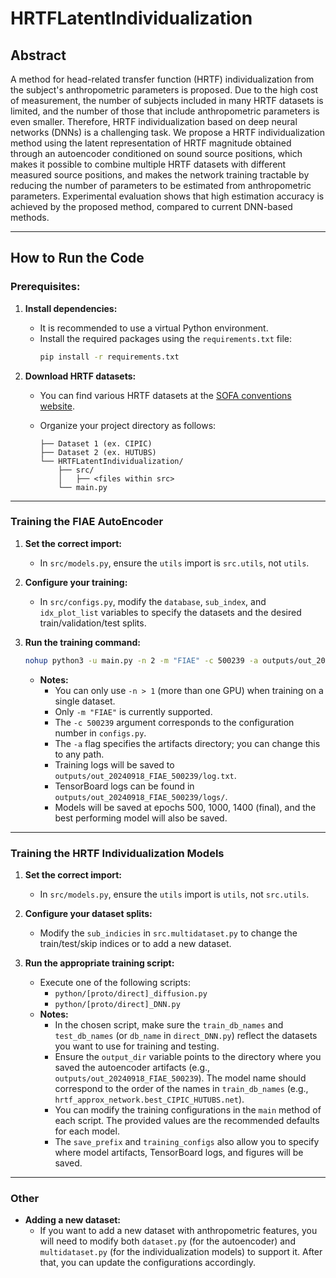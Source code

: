 # HRTFLatentIndividualization

## Abstract

A method for head-related transfer function (HRTF) individualization from the subject's anthropometric parameters is proposed. Due to the high cost of measurement, the number of subjects included in many HRTF datasets is limited, and the number of those that include anthropometric parameters is even smaller. Therefore, HRTF individualization based on deep neural networks (DNNs) is a challenging task. We propose a HRTF individualization method using the latent representation of HRTF magnitude obtained through an autoencoder conditioned on sound source positions, which makes it possible to combine multiple HRTF datasets with different measured source positions, and makes the network training tractable by reducing the number of parameters to be estimated from anthropometric parameters. Experimental evaluation shows that high estimation accuracy is achieved by the proposed method, compared to current DNN-based methods.

-----

## How to Run the Code

### Prerequisites:

1.  **Install dependencies:**

      * It is recommended to use a virtual Python environment.
      * Install the required packages using the `requirements.txt` file:
        ```bash
        pip install -r requirements.txt
        ```

2.  **Download HRTF datasets:**

      * You can find various HRTF datasets at the [SOFA conventions website](https://www.sofaconventions.org/mediawiki/index.php/Files).

      * Organize your project directory as follows:

        ```
        ├── Dataset 1 (ex. CIPIC)
        ├── Dataset 2 (ex. HUTUBS)
        └── HRTFLatentIndividualization/
            ├── src/
            │   ├── <files within src>
            └── main.py
        ```

-----

### Training the FIAE AutoEncoder

1.  **Set the correct import:**

      * In `src/models.py`, ensure the `utils` import is `src.utils`, not `utils`.

2.  **Configure your training:**

      * In `src/configs.py`, modify the `database`, `sub_index`, and `idx_plot_list` variables to specify the datasets and the desired train/validation/test splits.

3.  **Run the training command:**

    ```bash
    nohup python3 -u main.py -n 2 -m "FIAE" -c 500239 -a outputs/out_20240918_FIAE_500239 > "outputs/out_20240918_FIAE_500239/log.txt" &
    ```

      * **Notes:**
          * You can only use `-n > 1` (more than one GPU) when training on a single dataset.
          * Only `-m "FIAE"` is currently supported.
          * The `-c 500239` argument corresponds to the configuration number in `configs.py`.
          * The `-a` flag specifies the artifacts directory; you can change this to any path.
          * Training logs will be saved to `outputs/out_20240918_FIAE_500239/log.txt`.
          * TensorBoard logs can be found in `outputs/out_20240918_FIAE_500239/logs/`.
          * Models will be saved at epochs 500, 1000, 1400 (final), and the best performing model will also be saved.

-----

### Training the HRTF Individualization Models

1.  **Set the correct import:**

      * In `src/models.py`, ensure the `utils` import is `utils`, not `src.utils`.

2.  **Configure your dataset splits:**

      * Modify the `sub_indicies` in `src.multidataset.py` to change the train/test/skip indices or to add a new dataset.

3.  **Run the appropriate training script:**

      * Execute one of the following scripts:
          * `python/[proto/direct]_diffusion.py`
          * `python/[proto/direct]_DNN.py`
      * **Notes:**
          * In the chosen script, make sure the `train_db_names` and `test_db_names` (or `db_name` in `direct_DNN.py`) reflect the datasets you want to use for training and testing.
          * Ensure the `output_dir` variable points to the directory where you saved the autoencoder artifacts (e.g., `outputs/out_20240918_FIAE_500239`). The model name should correspond to the order of the names in `train_db_names` (e.g., `hrtf_approx_network.best_CIPIC_HUTUBS.net`).
          * You can modify the training configurations in the `main` method of each script. The provided values are the recommended defaults for each model.
          * The `save_prefix` and `training_configs` also allow you to specify where model artifacts, TensorBoard logs, and figures will be saved.

-----

### Other

  * **Adding a new dataset:**
      * If you want to add a new dataset with anthropometric features, you will need to modify both `dataset.py` (for the autoencoder) and `multidataset.py` (for the individualization models) to support it. After that, you can update the configurations accordingly.
